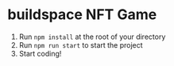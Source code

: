 # buildspace NFT Game

1. Run `npm install` at the root of your directory
2. Run `npm run start` to start the project
3. Start coding!
